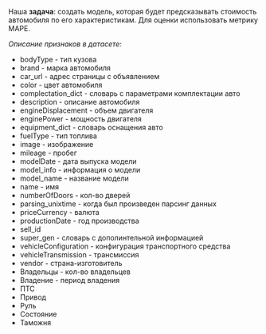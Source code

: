 Наша **задача**: создать модель, которая будет предсказывать стоимость автомобиля по его характеристикам.
Для оценки использовать метрику MAPE.

*Описание признаков в датасете:*
* bodyType - тип кузова
* brand - марка автомобиля
* car_url - адрес страницы с объявлением
* color - цвет автомобиля
* complectation_dict - словарь с параметрами комплектации авто
* description - описание автомобиля
* engineDisplacement - объем двигателя
* enginePower - мощность двигателя
* equipment_dict - словарь оснащения авто
* fuelType - тип топлива
* image - изображение
* mileage - пробег
* modelDate - дата выпуска модели
* model_info - информация о модели
* model_name - название модели
* name - имя
* numberOfDoors - кол-во дверей
* parsing_unixtime - когда был произведен парсинг данных
* priceCurrency - валюта
* productionDate - год производства
* sell_id
* super_gen - словарь с дополинтельной информацией
* vehicleConfiguration - конфигурация транспортного средства
* vehicleTransmission - трансмиссия
* vendor - страна-изготовитель
* Владельцы - кол-во владельцев
* Владение - период владения
* ПТС
* Привод
* Руль
* Состояние
* Таможня
